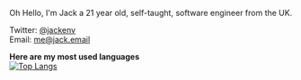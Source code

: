 Oh Hello, 
I'm Jack a 21 year old, self-taught, software engineer from the UK.

Twitter: [@jackenv](https://twitter.com/env) \
Email: [me@jack.email](mailto:me@jack.email)

**Here are my most used languages** \
[![Top Langs](https://github-readme-stats.vercel.app/api/top-langs/?username=anuraghazra&layout=compact)](https://github.com/anuraghazra/github-readme-stats)

